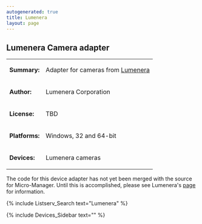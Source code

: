 ```yaml
---
autogenerated: true
title: Lumenera
layout: page
---
```


## Lumenera Camera adapter

<table>
<tr>
<td markdown="1">

**Summary:**

</td>
<td markdown="1">

Adapter for cameras from [Lumenera](http://www.lumenera.com/)

</td>
</tr>
<tr>
<td markdown="1">

**Author:**

</td>
<td markdown="1">

Lumenera Corporation

</td>
</tr>
<tr>
<td markdown="1">

**License:**

</td>
<td markdown="1">

TBD

</td>
</tr>
<tr>
<td markdown="1">

**Platforms:**

</td>
<td markdown="1">

Windows, 32 and 64-bit

</td>
</tr>
<tr>
<td markdown="1">

**Devices:**

</td>
<td markdown="1">

Lumenera cameras

</td>
</tr>
</table>

The code for this device adapter has not yet been merged with the source
for Micro-Manager. Until this is accomplished, please see Lumenera's
[page](http://www.lumenera.com/support/microscopy/drivers-downloads/micro-manager-plug-in.html)
for information.

{% include Listserv_Search text="Lumenera" %}

{% include Devices_Sidebar text="" %}
